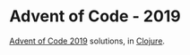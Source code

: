 # Advent of Code - 2019

[Advent of Code 2019](https://www.adventofcode.com/2019) solutions, in [Clojure](https://clojure.org/).

